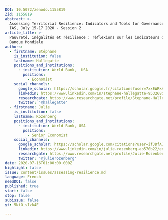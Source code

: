 ```yaml
---
DOI: 10.5072/zenodo.1155819
Zid: 1155819
abstract: >-
  Assessing Territorial Resilience: Indicators and Tools for Governance, Paris
  IAS, July 15-17 2020 - Session 2
article_title: >-
  Pauvreté, inégalités et résilience : réflexions sur les indicateurs de la
  Banque Mondiale
authors:
  - firstname: Stéphane
    is_institution: false
    lastname: Hallegatte
    positions_and_institutions:
      - institution: World Bank,  USA
        positions:
          - Economist
    social_channels:
      google_scholar: https://scholar.google.fr/citations?user=7xxEWRkAAAAJ&hl=fr
      linkedin: https://www.linkedin.com/in/stephane-hallegatte-9532685
      researchgate: https://www.researchgate.net/profile/Stephane-Hallegatte
      twitter: '@hallegatte'
  - firstname: Julie
    is_institution: false
    lastname: Rozenberg
    positions_and_institutions:
      - institution: World Bank, USA
        positions:
          - Senior Economist
    social_channels:
      google_scholar: https://scholar.google.com/citations?user=ifJDfAIAAAAJ&hl=fr
      linkedin: https://www.linkedin.com/in/julie-rozenberg-ab570b22/en
      researchgate: https://www.researchgate.net/profile/Julie-Rozenberg
      twitter: '@julierozenberg'
date: 2020-07-16T01:00:00.000Z
highlight: false
issue: content/issues/assessing-resilience.md
language: French
needDOI: false
published: true
start: false
stop: false
subissue: false
yt: 5NtO_sIzk4E

---
```


<Youtube yt="5NtO_sIzk4E" caption="Pauvreté, inégalités et résilience : réflexions sur les indicateurs de la Banque Mondiale" start="false" stop="false"></Youtube>
